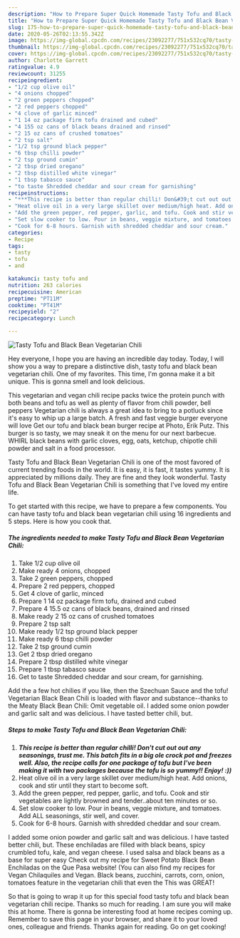 ```yaml
---
description: "How to Prepare Super Quick Homemade Tasty Tofu and Black Bean Vegetarian Chili"
title: "How to Prepare Super Quick Homemade Tasty Tofu and Black Bean Vegetarian Chili"
slug: 175-how-to-prepare-super-quick-homemade-tasty-tofu-and-black-bean-vegetarian-chili
date: 2020-05-26T02:13:55.342Z
image: https://img-global.cpcdn.com/recipes/23092277/751x532cq70/tasty-tofu-and-black-bean-vegetarian-chili-recipe-main-photo.jpg
thumbnail: https://img-global.cpcdn.com/recipes/23092277/751x532cq70/tasty-tofu-and-black-bean-vegetarian-chili-recipe-main-photo.jpg
cover: https://img-global.cpcdn.com/recipes/23092277/751x532cq70/tasty-tofu-and-black-bean-vegetarian-chili-recipe-main-photo.jpg
author: Charlotte Garrett
ratingvalue: 4.9
reviewcount: 31255
recipeingredient:
- "1/2 cup olive oil"
- "4 onions chopped"
- "2 green peppers chopped"
- "2 red peppers chopped"
- "4 clove of garlic minced"
- "1 14 oz package firm tofu drained and cubed"
- "4 155 oz cans of black beans drained and rinsed"
- "2 15 oz cans of crushed tomatoes"
- "2 tsp salt"
- "1/2 tsp ground black pepper"
- "6 tbsp chilli powder"
- "2 tsp ground cumin"
- "2 tbsp dried oregano"
- "2 tbsp distilled white vinegar"
- "1 tbsp tabasco sauce"
- "to taste Shredded cheddar and sour cream for garnishing"
recipeinstructions:
- "***This recipe is better than regular chilli! Don&#39;t cut out out any seasonings, trust me. This batch fits in a big ole crock pot and freezes well. Also, the recipe calls for one package of tofu but I&#39;ve been making it with two packages because the tofu is so yummy!! Enjoy! :))***"
- "Heat olive oil in a very large skillet over medium/high heat. Add onions, cook and stir until they start to become soft."
- "Add the green pepper, red pepper, garlic, and tofu. Cook and stir vegetables are lightly browned and tender..about ten minutes or so."
- "Set slow cooker to low. Pour in beans, veggie mixture, and tomatoes. Add ALL seasonings, stir well, and cover."
- "Cook for 6-8 hours. Garnish with shredded cheddar and sour cream."
categories:
- Recipe
tags:
- tasty
- tofu
- and

katakunci: tasty tofu and 
nutrition: 263 calories
recipecuisine: American
preptime: "PT11M"
cooktime: "PT41M"
recipeyield: "2"
recipecategory: Lunch

---
```



![Tasty Tofu and Black Bean Vegetarian Chili](https://img-global.cpcdn.com/recipes/23092277/751x532cq70/tasty-tofu-and-black-bean-vegetarian-chili-recipe-main-photo.jpg)

Hey everyone, I hope you are having an incredible day today. Today, I will show you a way to prepare a distinctive dish, tasty tofu and black bean vegetarian chili. One of my favorites. This time, I'm gonna make it a bit unique. This is gonna smell and look delicious.

This vegetarian and vegan chili recipe packs twice the protein punch with both beans and tofu as well as plenty of flavor from chili powder, bell peppers Vegetarian chili is always a great idea to bring to a potluck since it&#39;s easy to whip up a large batch. A fresh and fast veggie burger everyone will love Get our tofu and black bean burger recipe at Photo, Erik Putz. This burger is so tasty, we may sneak it on the menu for our next barbecue. WHIRL black beans with garlic cloves, egg, oats, ketchup, chipotle chili powder and salt in a food processor.

Tasty Tofu and Black Bean Vegetarian Chili is one of the most favored of current trending foods in the world. It is easy, it is fast, it tastes yummy. It is appreciated by millions daily. They are fine and they look wonderful. Tasty Tofu and Black Bean Vegetarian Chili is something that I've loved my entire life.


To get started with this recipe, we have to prepare a few components. You can have tasty tofu and black bean vegetarian chili using 16 ingredients and 5 steps. Here is how you cook that.

<!--inarticleads1-->

##### The ingredients needed to make Tasty Tofu and Black Bean Vegetarian Chili:

1. Take 1/2 cup olive oil
1. Make ready 4 onions, chopped
1. Take 2 green peppers, chopped
1. Prepare 2 red peppers, chopped
1. Get 4 clove of garlic, minced
1. Prepare 1 14 oz package firm tofu, drained and cubed
1. Prepare 4 15.5 oz cans of black beans, drained and rinsed
1. Make ready 2 15 oz cans of crushed tomatoes
1. Prepare 2 tsp salt
1. Make ready 1/2 tsp ground black pepper
1. Make ready 6 tbsp chilli powder
1. Take 2 tsp ground cumin
1. Get 2 tbsp dried oregano
1. Prepare 2 tbsp distilled white vinegar
1. Prepare 1 tbsp tabasco sauce
1. Get to taste Shredded cheddar and sour cream, for garnishing.


Add the a few hot chilies if you like, then the Szechuan Sauce and the tofu! Vegetarian Black Bean Chili is loaded with flavor and substance--thanks to the Meaty Black Bean Chili: Omit vegetable oil. I added some onion powder and garlic salt and was delicious. I have tasted better chili, but. 

<!--inarticleads2-->

##### Steps to make Tasty Tofu and Black Bean Vegetarian Chili:

1. ***This recipe is better than regular chilli! Don&#39;t cut out out any seasonings, trust me. This batch fits in a big ole crock pot and freezes well. Also, the recipe calls for one package of tofu but I&#39;ve been making it with two packages because the tofu is so yummy!! Enjoy! :))***
1. Heat olive oil in a very large skillet over medium/high heat. Add onions, cook and stir until they start to become soft.
1. Add the green pepper, red pepper, garlic, and tofu. Cook and stir vegetables are lightly browned and tender..about ten minutes or so.
1. Set slow cooker to low. Pour in beans, veggie mixture, and tomatoes. Add ALL seasonings, stir well, and cover.
1. Cook for 6-8 hours. Garnish with shredded cheddar and sour cream.


I added some onion powder and garlic salt and was delicious. I have tasted better chili, but. These enchiladas are filled with black beans, spicy crumbled tofu, kale, and vegan cheese. I used salsa and black beans as a base for super easy Check out my recipe for Sweet Potato Black Bean Enchiladas on the Que Pasa website! (You can also find my recipes for Vegan Chilaquiles and Vegan. Black beans, zucchini, carrots, corn, onion, tomatoes feature in the vegetarian chili that even the This was GREAT! 

So that is going to wrap it up for this special food tasty tofu and black bean vegetarian chili recipe. Thanks so much for reading. I am sure you will make this at home. There is gonna be interesting food at home recipes coming up. Remember to save this page in your browser, and share it to your loved ones, colleague and friends. Thanks again for reading. Go on get cooking!
